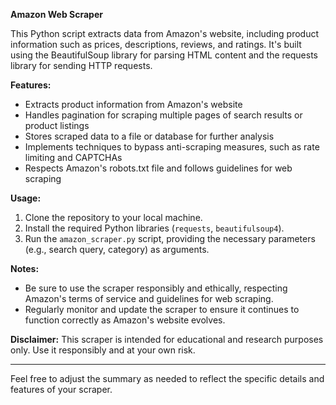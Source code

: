 **Amazon Web Scraper**

This Python script extracts data from Amazon's website, including product information such as prices, descriptions, reviews, and ratings. It's built using the BeautifulSoup library for parsing HTML content and the requests library for sending HTTP requests.

**Features:**
- Extracts product information from Amazon's website
- Handles pagination for scraping multiple pages of search results or product listings
- Stores scraped data to a file or database for further analysis
- Implements techniques to bypass anti-scraping measures, such as rate limiting and CAPTCHAs
- Respects Amazon's robots.txt file and follows guidelines for web scraping

**Usage:**
1. Clone the repository to your local machine.
2. Install the required Python libraries (`requests`, `beautifulsoup4`).
3. Run the `amazon_scraper.py` script, providing the necessary parameters (e.g., search query, category) as arguments.

**Notes:**
- Be sure to use the scraper responsibly and ethically, respecting Amazon's terms of service and guidelines for web scraping.
- Regularly monitor and update the scraper to ensure it continues to function correctly as Amazon's website evolves.

**Disclaimer:**
This scraper is intended for educational and research purposes only. Use it responsibly and at your own risk.

---

Feel free to adjust the summary as needed to reflect the specific details and features of your scraper.
